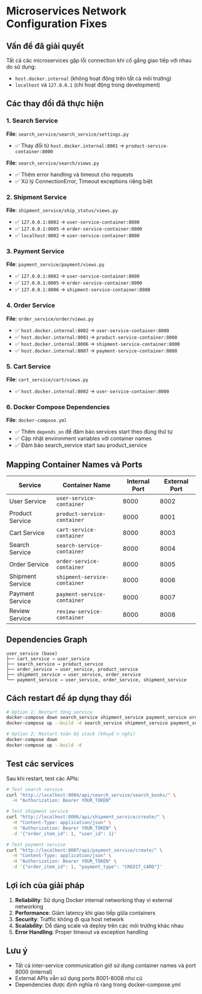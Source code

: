 # Microservices Network Configuration Fixes

## Vấn đề đã giải quyết

Tất cả các microservices gặp lỗi connection khi cố gắng giao tiếp với nhau do sử dụng:
- `host.docker.internal` (không hoạt động trên tất cả môi trường)
- `localhost` và `127.0.0.1` (chỉ hoạt động trong development)

## Các thay đổi đã thực hiện

### 1. Search Service
**File**: `search_service/search_service/settings.py`
- ✅ Thay đổi từ `host.docker.internal:8001` → `product-service-container:8000`

**File**: `search_service/search/views.py`  
- ✅ Thêm error handling và timeout cho requests
- ✅ Xử lý ConnectionError, Timeout exceptions riêng biệt

### 2. Shipment Service
**File**: `shipment_service/ship_status/views.py`
- ✅ `127.0.0.1:8002` → `user-service-container:8000`
- ✅ `127.0.0.1:8005` → `order-service-container:8000`  
- ✅ `localhost:8002` → `user-service-container:8000`

### 3. Payment Service
**File**: `payment_service/payment/views.py`
- ✅ `127.0.0.1:8002` → `user-service-container:8000`
- ✅ `127.0.0.1:8005` → `order-service-container:8000`
- ✅ `127.0.0.1:8006` → `shipment-service-container:8000`

### 4. Order Service  
**File**: `order_service/order/views.py`
- ✅ `host.docker.internal:8002` → `user-service-container:8000`
- ✅ `host.docker.internal:8001` → `product-service-container:8000`
- ✅ `host.docker.internal:8006` → `shipment-service-container:8000`
- ✅ `host.docker.internal:8007` → `payment-service-container:8000`

### 5. Cart Service
**File**: `cart_service/cart/views.py`  
- ✅ `host.docker.internal:8002` → `user-service-container:8000`

### 6. Docker Compose Dependencies
**File**: `docker-compose.yml`
- ✅ Thêm `depends_on` để đảm bảo services start theo đúng thứ tự
- ✅ Cập nhật environment variables với container names
- ✅ Đảm bảo search_service start sau product_service

## Mapping Container Names và Ports

| Service | Container Name | Internal Port | External Port |
|---------|---------------|---------------|---------------|
| User Service | `user-service-container` | 8000 | 8002 |
| Product Service | `product-service-container` | 8000 | 8001 |
| Cart Service | `cart-service-container` | 8000 | 8003 |
| Search Service | `search-service-container` | 8000 | 8004 |
| Order Service | `order-service-container` | 8000 | 8005 |
| Shipment Service | `shipment-service-container` | 8000 | 8006 |
| Payment Service | `payment-service-container` | 8000 | 8007 |
| Review Service | `review-service-container` | 8000 | 8008 |

## Dependencies Graph

```
user_service (base)
├── cart_service → user_service
├── search_service → product_service
├── order_service → user_service, product_service
├── shipment_service → user_service, order_service  
└── payment_service → user_service, order_service, shipment_service
```

## Cách restart để áp dụng thay đổi

```bash
# Option 1: Restart từng service
docker-compose down search_service shipment_service payment_service order_service cart_service
docker-compose up --build -d search_service shipment_service payment_service order_service cart_service

# Option 2: Restart toàn bộ stack (khuyến nghị)
docker-compose down
docker-compose up --build -d
```

## Test các services

Sau khi restart, test các APIs:

```bash
# Test search service
curl "http://localhost:8004/api/search_service/search_books/" \
  -H "Authorization: Bearer YOUR_TOKEN"

# Test shipment service  
curl "http://localhost:8006/api/shipment_service/create/" \
  -H "Content-Type: application/json" \
  -H "Authorization: Bearer YOUR_TOKEN" \
  -d '{"order_item_id": 1, "user_id": 1}'

# Test payment service
curl "http://localhost:8007/api/payment_service/create/" \
  -H "Content-Type: application/json" \
  -H "Authorization: Bearer YOUR_TOKEN" \
  -d '{"order_item_id": 1, "payment_type": "CREDIT_CARD"}'
```

## Lợi ích của giải pháp

1. **Reliability**: Sử dụng Docker internal networking thay vì external networking
2. **Performance**: Giảm latency khi giao tiếp giữa containers  
3. **Security**: Traffic không đi qua host network
4. **Scalability**: Dễ dàng scale và deploy trên các môi trường khác nhau
5. **Error Handling**: Proper timeout và exception handling

## Lưu ý

- Tất cả inter-service communication giờ sử dụng container names và port 8000 (internal)
- External APIs vẫn sử dụng ports 8001-8008 như cũ
- Dependencies được định nghĩa rõ ràng trong docker-compose.yml 